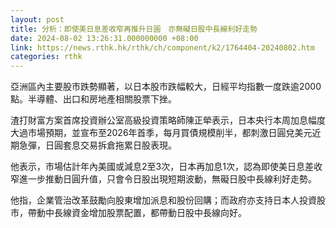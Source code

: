 ```yaml
---
layout: post
title: 分析：即使美日息差收窄再推升日圓　亦無礙日股中長線利好走勢
date: 2024-08-02 13:26:31.000000000 +08:00
link: https://news.rthk.hk/rthk/ch/component/k2/1764404-20240802.htm
categories: rthk
---
```


亞洲區內主要股市跌勢顯著，以日本股市跌幅較大，日經平均指數一度跌逾2000點。半導體、出口和房地產相關股票下挫。

渣打財富方案首席投資辦公室高級投資策略師陳正犖表示，日本央行本周加息幅度大過市場預期，並宣布至2026年首季，每月買債規模削半，都刺激日圓兌美元近期急彈，日圓套息交易拆倉拖累日股表現。

他表示，市場估計年內美國或減息2至3次，日本再加息1次，認為即使美日息差收窄進一步推動日圓升值，只會令日股出現短期波動，無礙日股中長線利好走勢。

他指，企業管治改革鼓勵向股東增加派息和股份回購；而政府亦支持日本人投資股市，帶動中長線資金增加股票配置，都帶動日股中長線向好。
